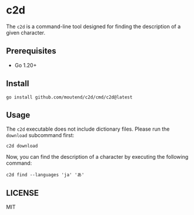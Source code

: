# c2d

The `c2d` is a command-line tool designed for finding the description of a given character.

## Prerequisites

- Go 1.20+

## Install

```console
go install github.com/moutend/c2d/cmd/c2d@latest
```

## Usage

The `c2d` executable does not include dictionary files. Please run the `download` subcommand first:

```console
c2d download
```

Now, you can find the description of a character by executing the following command:

```console
c2d find --languages 'ja' 'あ'
```

## LICENSE

MIT
